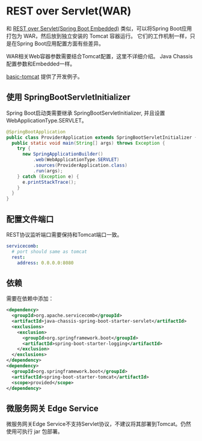 # REST over Servlet(WAR)

和 [REST over Servlet(Spring Boot Embedded)](rest-over-servlet-embedded.md) 类似，可以将Spring Boot应用打包为 WAR，然后放到独立安装的 Tomcat 容器运行。 它们的工作机制一样，只是在Spring Boot应用配置方面有些差异。  

WAR相关Web容器参数需要结合Tomcat配置，这里不详细介绍。 Java Chassis配置参数和Embedded一样。

[basic-tomcat](https://github.com/apache/servicecomb-samples/tree/master/basic-tomcat) 提供了开发例子。 

## 使用 SpringBootServletInitializer

Spring Boot启动类需要继承 SpringBootServletInitializer, 并且设置 WebApplicationType.SERVLET。

```java
@SpringBootApplication
public class ProviderApplication extends SpringBootServletInitializer {
  public static void main(String[] args) throws Exception {
    try {
      new SpringApplicationBuilder()
          .web(WebApplicationType.SERVLET)
          .sources(ProviderApplication.class)
          .run(args);
    } catch (Exception e) {
      e.printStackTrace();
    }
  }
}
```

## 配置文件端口

REST协议监听端口需要保持和Tomcat端口一致。 

```yaml
servicecomb:
  # port should same as tomcat
  rest:
    address: 0.0.0.0:8080
```

## 依赖

需要在依赖中添加：

```xml
<dependency>
  <groupId>org.apache.servicecomb</groupId>
  <artifactId>java-chassis-spring-boot-starter-servlet</artifactId>
  <exclusions>
    <exclusion>
      <groupId>org.springframework.boot</groupId>
      <artifactId>spring-boot-starter-logging</artifactId>
    </exclusion>
  </exclusions>
</dependency>
<dependency>
  <groupId>org.springframework.boot</groupId>
  <artifactId>spring-boot-starter-tomcat</artifactId>
  <scope>provided</scope>
</dependency>
```

## 微服务网关 Edge Service

微服务网关Edge Service不支持Servlet协议，不建议将其部署到Tomcat。仍然使用可执行 jar 包部署。 
